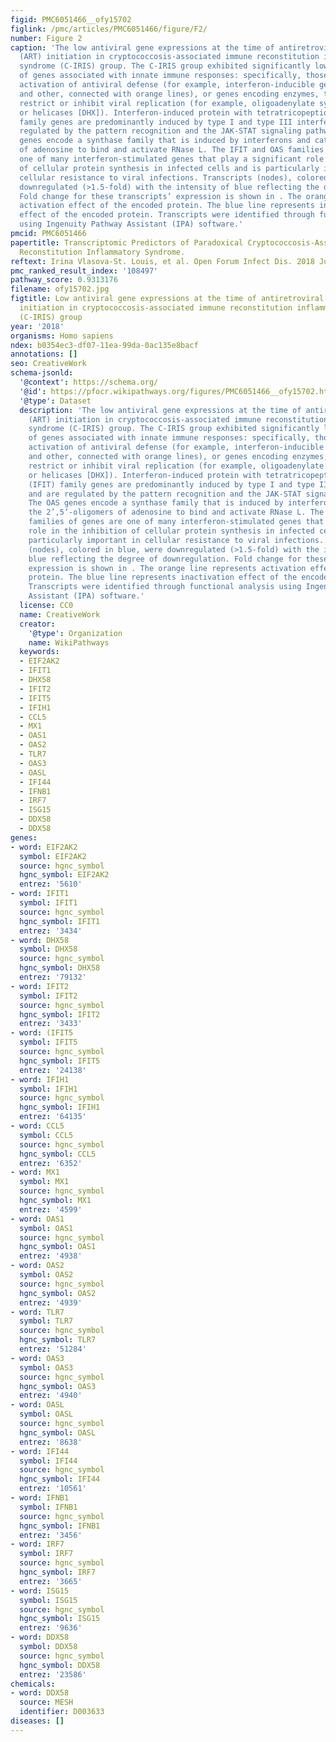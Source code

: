 ```yaml
---
figid: PMC6051466__ofy15702
figlink: /pmc/articles/PMC6051466/figure/F2/
number: Figure 2
caption: 'The low antiviral gene expressions at the time of antiretroviral therapy
  (ART) initiation in cryptococcosis-associated immune reconstitution inflammatory
  syndrome (C-IRIS) group. The C-IRIS group exhibited significantly lower expression
  of genes associated with innate immune responses: specifically, those that involve
  activation of antiviral defense (for example, interferon-inducible genes (IFI),
  and other, connected with orange lines), or genes encoding enzymes, that directly
  restrict or inhibit viral replication (for example, oligoadenylate synthase [OAS]
  or helicases [DHX]). Interferon-induced protein with tetratricopeptide repeats (IFIT)
  family genes are predominantly induced by type I and type III interferons and are
  regulated by the pattern recognition and the JAK-STAT signaling pathway. The OAS
  genes encode a synthase family that is induced by interferons and catalyze the 2’,5’-oligomers
  of adenosine to bind and activate RNase L. The IFIT and OAS families of genes are
  one of many interferon-stimulated genes that play a significant role in the inhibition
  of cellular protein synthesis in infected cells and is particularly important in
  cellular resistance to viral infections. Transcripts (nodes), colored in blue, were
  downregulated (>1.5-fold) with the intensity of blue reflecting the degree of downregulation.
  Fold change for these transcripts’ expression is shown in . The orange line represents
  activation effect of the encoded protein. The blue line represents inactivation
  effect of the encoded protein. Transcripts were identified through functional analysis
  using Ingenuity Pathway Assistant (IPA) software.'
pmcid: PMC6051466
papertitle: Transcriptomic Predictors of Paradoxical Cryptococcosis-Associated Immune
  Reconstitution Inflammatory Syndrome.
reftext: Irina Vlasova-St. Louis, et al. Open Forum Infect Dis. 2018 Jul;5(7):ofy157.
pmc_ranked_result_index: '108497'
pathway_score: 0.9313176
filename: ofy15702.jpg
figtitle: Low antiviral gene expressions at the time of antiretroviral therapy (ART)
  initiation in cryptococcosis-associated immune reconstitution inflammatory syndrome
  (C-IRIS) group
year: '2018'
organisms: Homo sapiens
ndex: b0354ec3-df07-11ea-99da-0ac135e8bacf
annotations: []
seo: CreativeWork
schema-jsonld:
  '@context': https://schema.org/
  '@id': https://pfocr.wikipathways.org/figures/PMC6051466__ofy15702.html
  '@type': Dataset
  description: 'The low antiviral gene expressions at the time of antiretroviral therapy
    (ART) initiation in cryptococcosis-associated immune reconstitution inflammatory
    syndrome (C-IRIS) group. The C-IRIS group exhibited significantly lower expression
    of genes associated with innate immune responses: specifically, those that involve
    activation of antiviral defense (for example, interferon-inducible genes (IFI),
    and other, connected with orange lines), or genes encoding enzymes, that directly
    restrict or inhibit viral replication (for example, oligoadenylate synthase [OAS]
    or helicases [DHX]). Interferon-induced protein with tetratricopeptide repeats
    (IFIT) family genes are predominantly induced by type I and type III interferons
    and are regulated by the pattern recognition and the JAK-STAT signaling pathway.
    The OAS genes encode a synthase family that is induced by interferons and catalyze
    the 2’,5’-oligomers of adenosine to bind and activate RNase L. The IFIT and OAS
    families of genes are one of many interferon-stimulated genes that play a significant
    role in the inhibition of cellular protein synthesis in infected cells and is
    particularly important in cellular resistance to viral infections. Transcripts
    (nodes), colored in blue, were downregulated (>1.5-fold) with the intensity of
    blue reflecting the degree of downregulation. Fold change for these transcripts’
    expression is shown in . The orange line represents activation effect of the encoded
    protein. The blue line represents inactivation effect of the encoded protein.
    Transcripts were identified through functional analysis using Ingenuity Pathway
    Assistant (IPA) software.'
  license: CC0
  name: CreativeWork
  creator:
    '@type': Organization
    name: WikiPathways
  keywords:
  - EIF2AK2
  - IFIT1
  - DHX58
  - IFIT2
  - IFIT5
  - IFIH1
  - CCL5
  - MX1
  - OAS1
  - OAS2
  - TLR7
  - OAS3
  - OASL
  - IFI44
  - IFNB1
  - IRF7
  - ISG15
  - DDX58
  - DDX58
genes:
- word: EIF2AK2
  symbol: EIF2AK2
  source: hgnc_symbol
  hgnc_symbol: EIF2AK2
  entrez: '5610'
- word: IFIT1
  symbol: IFIT1
  source: hgnc_symbol
  hgnc_symbol: IFIT1
  entrez: '3434'
- word: DHX58
  symbol: DHX58
  source: hgnc_symbol
  hgnc_symbol: DHX58
  entrez: '79132'
- word: IFIT2
  symbol: IFIT2
  source: hgnc_symbol
  hgnc_symbol: IFIT2
  entrez: '3433'
- word: (IFIT5
  symbol: IFIT5
  source: hgnc_symbol
  hgnc_symbol: IFIT5
  entrez: '24138'
- word: IFIH1
  symbol: IFIH1
  source: hgnc_symbol
  hgnc_symbol: IFIH1
  entrez: '64135'
- word: CCL5
  symbol: CCL5
  source: hgnc_symbol
  hgnc_symbol: CCL5
  entrez: '6352'
- word: MX1
  symbol: MX1
  source: hgnc_symbol
  hgnc_symbol: MX1
  entrez: '4599'
- word: OAS1
  symbol: OAS1
  source: hgnc_symbol
  hgnc_symbol: OAS1
  entrez: '4938'
- word: OAS2
  symbol: OAS2
  source: hgnc_symbol
  hgnc_symbol: OAS2
  entrez: '4939'
- word: TLR7
  symbol: TLR7
  source: hgnc_symbol
  hgnc_symbol: TLR7
  entrez: '51284'
- word: OAS3
  symbol: OAS3
  source: hgnc_symbol
  hgnc_symbol: OAS3
  entrez: '4940'
- word: OASL
  symbol: OASL
  source: hgnc_symbol
  hgnc_symbol: OASL
  entrez: '8638'
- word: IFI44
  symbol: IFI44
  source: hgnc_symbol
  hgnc_symbol: IFI44
  entrez: '10561'
- word: IFNB1
  symbol: IFNB1
  source: hgnc_symbol
  hgnc_symbol: IFNB1
  entrez: '3456'
- word: IRF7
  symbol: IRF7
  source: hgnc_symbol
  hgnc_symbol: IRF7
  entrez: '3665'
- word: ISG15
  symbol: ISG15
  source: hgnc_symbol
  hgnc_symbol: ISG15
  entrez: '9636'
- word: DDX58
  symbol: DDX58
  source: hgnc_symbol
  hgnc_symbol: DDX58
  entrez: '23586'
chemicals:
- word: DDX58
  source: MESH
  identifier: D003633
diseases: []
---
```

